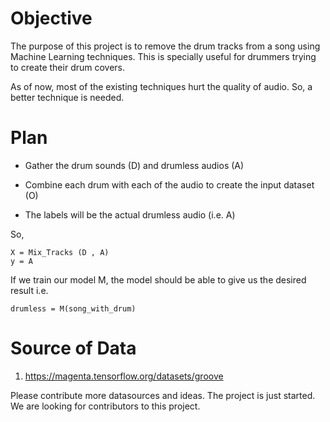 # Objective

The purpose of this project is to remove the drum tracks from a song using Machine Learning techniques. This is specially useful for drummers trying to create their drum covers.

As of now, most of the existing techniques hurt the quality of audio. So, a better technique is needed. 

# Plan

+ Gather the drum sounds (D) and drumless audios (A)

+ Combine each drum with each of the audio to create the input dataset (O)

+ The labels will be the actual drumless audio (i.e. A)

So, 

	X = Mix_Tracks (D , A)
	y = A

If we train our model M, the model should be able to give us the desired result i.e.
	
	drumless = M(song_with_drum)


# Source of Data

1. https://magenta.tensorflow.org/datasets/groove

Please contribute more datasources and ideas. The project is just started. We are looking for contributors to this project.

